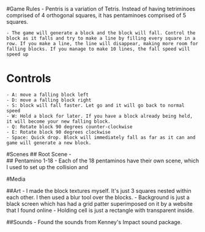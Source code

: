 #Game Rules
	- Pentris is a variation of Tetris. Instead of having tetriminoes comprised of 4 orthogonal squares, it has pentaminoes comprised of 5 squares.
	
	- The game will generate a block and the block will fall. Control the block as it falls and try to make a line by filling every square in a row. If you make a line, the line will disappear, making more room for falling blocks. If you manage to make 10 lines, the fall speed will speed up 
	
# Controls
	- A: move a falling block left
	- D: move a falling block right 
	- S: block will fall faster. Let go and it will go back to normal speed
	- W: Hold a block for later. If you have a block already being held, it will become your new falling block. 
	- Q: Rotate block 90 degrees counter-clockwise
	- E: Rotate block 90 degrees clockwise 
	- Space: Quick drop. Block will immediately fall as far as it can and game will generate a new block. 

#Scenes
	## Root Scene
		-  
	## Pentamino 1-18
		- Each of the 18 pentaminos have their own scene, which I used to set up the collision and 


#Media

##Art 
	- I made the block textures myself. It's just 3 squares nested within each other. I then used a blur tool over the blocks. 
	- Background is just a black screen which has had a grid patter superimposed on it by a website that I found online
	- Holding cell is just a rectangle with transparent inside. 

##Sounds
	- Found the sounds from Kenney's Impact sound package. 